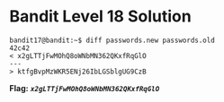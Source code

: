 # Bandit Level 18 Solution

```
bandit17@bandit:~$ diff passwords.new passwords.old
42c42
< x2gLTTjFwMOhQ8oWNbMN362QKxfRqGlO
---
> ktfgBvpMzWKR5ENj26IbLGSblgUG9CzB
```

**Flag:** ***`x2gLTTjFwMOhQ8oWNbMN362QKxfRqGlO`*** 

